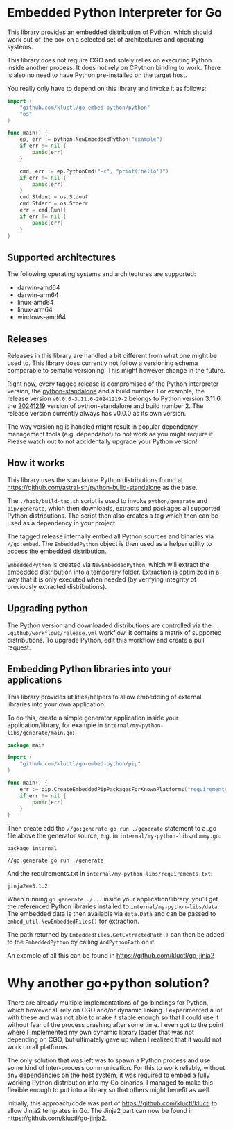 # Embedded Python Interpreter for Go

This library provides an embedded distribution of Python, which should work out-of-the box on a selected set of
architectures and operating systems.

This library does not require CGO and solely relies on executing Python inside another process. It does not rely
on CPython binding to work. There is also no need to have Python pre-installed on the target host.

You really only have to depend on this library and invoke it as follows:

```go
import (
	"github.com/kluctl/go-embed-python/python"
	"os"
)

func main() {
	ep, err := python.NewEmbeddedPython("example")
	if err != nil {
		panic(err)
	}

	cmd, err := ep.PythonCmd("-c", "print('hello')")
	if err != nil {
		panic(err)
	}
	cmd.Stdout = os.Stdout
	cmd.Stderr = os.Stderr
	err = cmd.Run()
	if err != nil {
		panic(err)
	}
}
```

## Supported architectures
The following operating systems and architectures are supported:
* darwin-amd64
* darwin-arm64
* linux-amd64
* linux-arm64
* windows-amd64

## Releases
Releases in this library are handled a bit different from what one might be used to. This library does currently not
follow a versioning schema comparable to sematic versioning. This might however change in the future.

Right now, every tagged release is compromised of the Python interpreter version, the [python-standalone](https://github.com/astral-sh/python-build-standalone)
and a build number. For example, the release version `v0.0.0-3.11.6-20241219-2` belongs to Python version 3.11.6, 
the [20241219](https://github.com/astral-sh/python-build-standalone/releases/tag/20241219) version of python-standalone
and build number 2. The release version currently always has v0.0.0 as its own version.

The way versioning is handled might result in popular dependency management tools (e.g. dependabot) to not work as you
might require it. Please watch out to not accidentally upgrade your Python version!

## How it works
This library uses the standalone Python distributions found at https://github.com/astral-sh/python-build-standalone as
the base.

The `./hack/build-tag.sh` script is used to invoke `python/generate` and `pip/generate`, which then downloads, extracts
and packages all supported Python distributions. The script then also creates a tag which then can be used as a dependency
in your project.

The tagged release internally embed all Python sources and binaries via `//go:embed`. The `EmbeddedPython` object
is then used as a helper utility to access the embedded distribution.

`EmbeddedPython` is created via `NewEmbeddedPython`, which will extract the embedded distribution into a temporary folder.
Extraction is optimized in a way that it is only executed when needed (by verifying integrity of previously extracted
distributions).

## Upgrading python
The Python version and downloaded distributions are controlled via the `.github/workflows/release.yml` workflow. It
contains a matrix of supported distributions. To upgrade Python, edit this workflow and create a pull request.

## Embedding Python libraries into your applications
This library provides utilities/helpers to allow embedding of external libraries into your own application.

To do this, create a simple generator application inside your application/library, for example in `internal/my-python-libs/generate/main.go`:

```go
package main

import (
	"github.com/kluctl/go-embed-python/pip"
)

func main() {
	err := pip.CreateEmbeddedPipPackagesForKnownPlatforms("requirements.txt", "./data/")
	if err != nil {
		panic(err)
	}
}
```

Then create add the `//go:generate go run ./generate` statement to a .go file above the generator source, e.g. in `internal/my-python-libs/dummy.go`:
```
package internal

//go:generate go run ./generate
```

And the requirements.txt in `internal/my-python-libs/requirements.txt`:
```
jinja2==3.1.2
```

When running `go generate ./...` inside your application/library, you'll get the referenced Python libraries installed
to `internal/my-python-libs/data`. The embedded data is then available via `data.Data` and can be passed to
`embed_util.NewEmbeddedFiles()` for extraction.

The path returned by `EmbeddedFiles.GetExtractedPath()` can then be added to the `EmbeddedPython` by calling
`AddPythonPath` on it.

An example of all this can be found in https://github.com/kluctl/go-jinja2

# Why another go+python solution?
There are already multiple implementations of go-bindings for Python, which however all rely on CGO and/or dynamic
linking. I experimented a lot with these and was not able to make it stable enough so that I could use it without fear
of the process crashing after some time. I even got to the point where I implemented my own dynamic library loader that
was not depending on CGO, but ultimately gave up when I realized that it would not work on all platforms.

The only solution that was left was to spawn a Python process and use some kind of inter-process communication. For this
to work reliably, without any dependencies on the host system, it was required to embed a fully working Python
distribution into my Go binaries. I managed to make this flexible enough to put into a library so that others might
benefit as well.

Initially, this approach/code was part of https://github.com/kluctl/kluctl to allow Jinja2 templates in Go. The Jinja2
part can now be found in https://github.com/kluctl/go-jinja2.
